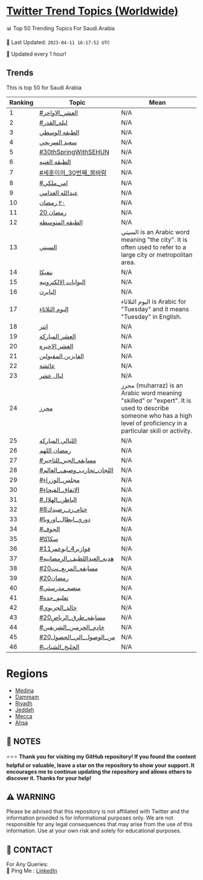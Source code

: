 [Twitter Trend Topics (Worldwide)](https://github.com/ErcinDedeoglu/Twitter-Trend-Topics)
==========


📊 Top 50 Trending Topics For Saudi Arabia

📆 Last Updated: `2023-04-11 16:17:52 UTC`

🔧 Updated every 1 hour!


## Trends

This is top 50 for Saudi Arabia

| Ranking | Topic | Mean |
| ------- | ------------ | ------------ |
| 1 | [#العشر_الاواخر](http://twitter.com/search?q=%23%d8%a7%d9%84%d8%b9%d8%b4%d8%b1_%d8%a7%d9%84%d8%a7%d9%88%d8%a7%d8%ae%d8%b1) | N/A |
| 2 | [#ليله_القدر](http://twitter.com/search?q=%23%d9%84%d9%8a%d9%84%d9%87_%d8%a7%d9%84%d9%82%d8%af%d8%b1) | N/A |
| 3 | [الطبقه الوسطي](http://twitter.com/search?q=%d8%a7%d9%84%d8%b7%d8%a8%d9%82%d9%87+%d8%a7%d9%84%d9%88%d8%b3%d8%b7%d9%8a) | N/A |
| 4 | [سعيد السريحي](http://twitter.com/search?q=%d8%b3%d8%b9%d9%8a%d8%af+%d8%a7%d9%84%d8%b3%d8%b1%d9%8a%d8%ad%d9%8a) | N/A |
| 5 | [#30thSpringWithSEHUN](http://twitter.com/search?q=%2330thSpringWithSEHUN) | N/A |
| 6 | [الطبقه الغنيه](http://twitter.com/search?q=%d8%a7%d9%84%d8%b7%d8%a8%d9%82%d9%87+%d8%a7%d9%84%d8%ba%d9%86%d9%8a%d9%87) | N/A |
| 7 | [#세훈이의_30번째_봄바람](http://twitter.com/search?q=%23%ec%84%b8%ed%9b%88%ec%9d%b4%ec%9d%98_30%eb%b2%88%ec%a7%b8_%eb%b4%84%eb%b0%94%eb%9e%8c) | N/A |
| 8 | [#امر_ملكي](http://twitter.com/search?q=%23%d8%a7%d9%85%d8%b1_%d9%85%d9%84%d9%83%d9%8a) | N/A |
| 9 | [عبدالله الغذامي](http://twitter.com/search?q=%d8%b9%d8%a8%d8%af%d8%a7%d9%84%d9%84%d9%87+%d8%a7%d9%84%d8%ba%d8%b0%d8%a7%d9%85%d9%8a) | N/A |
| 10 | [٢٠ رمضان](http://twitter.com/search?q=%d9%a2%d9%a0+%d8%b1%d9%85%d8%b6%d8%a7%d9%86) | N/A |
| 11 | [20 رمضان](http://twitter.com/search?q=20+%d8%b1%d9%85%d8%b6%d8%a7%d9%86) | N/A |
| 12 | [الطبقه المتوسطه](http://twitter.com/search?q=%d8%a7%d9%84%d8%b7%d8%a8%d9%82%d9%87+%d8%a7%d9%84%d9%85%d8%aa%d9%88%d8%b3%d8%b7%d9%87) | N/A |
| 13 | [السيتي](http://twitter.com/search?q=%d8%a7%d9%84%d8%b3%d9%8a%d8%aa%d9%8a) | السيتي is an Arabic word meaning "the city". It is often used to refer to a large city or metropolitan area. |
| 14 | [بنفيكا](http://twitter.com/search?q=%d8%a8%d9%86%d9%81%d9%8a%d9%83%d8%a7) | N/A |
| 15 | [البوابات الالكترونيه](http://twitter.com/search?q=%d8%a7%d9%84%d8%a8%d9%88%d8%a7%d8%a8%d8%a7%d8%aa+%d8%a7%d9%84%d8%a7%d9%84%d9%83%d8%aa%d8%b1%d9%88%d9%86%d9%8a%d9%87) | N/A |
| 16 | [البايرن](http://twitter.com/search?q=%d8%a7%d9%84%d8%a8%d8%a7%d9%8a%d8%b1%d9%86) | N/A |
| 17 | [اليوم الثلاثاء](http://twitter.com/search?q=%d8%a7%d9%84%d9%8a%d9%88%d9%85+%d8%a7%d9%84%d8%ab%d9%84%d8%a7%d8%ab%d8%a7%d8%a1) | اليوم الثلاثاء is Arabic for "Tuesday" and it means "Tuesday" in English. |
| 18 | [انتر](http://twitter.com/search?q=%d8%a7%d9%86%d8%aa%d8%b1) | N/A |
| 19 | [العشر المباركه](http://twitter.com/search?q=%d8%a7%d9%84%d8%b9%d8%b4%d8%b1+%d8%a7%d9%84%d9%85%d8%a8%d8%a7%d8%b1%d9%83%d9%87) | N/A |
| 20 | [العشر الاخيره](http://twitter.com/search?q=%d8%a7%d9%84%d8%b9%d8%b4%d8%b1+%d8%a7%d9%84%d8%a7%d8%ae%d9%8a%d8%b1%d9%87) | N/A |
| 21 | [الفايزين المقبولين](http://twitter.com/search?q=%d8%a7%d9%84%d9%81%d8%a7%d9%8a%d8%b2%d9%8a%d9%86+%d8%a7%d9%84%d9%85%d9%82%d8%a8%d9%88%d9%84%d9%8a%d9%86) | N/A |
| 22 | [عائشة](http://twitter.com/search?q=%d8%b9%d8%a7%d8%a6%d8%b4%d8%a9) | N/A |
| 23 | [ليال عشر](http://twitter.com/search?q=%d9%84%d9%8a%d8%a7%d9%84+%d8%b9%d8%b4%d8%b1) | N/A |
| 24 | [محرز](http://twitter.com/search?q=%d9%85%d8%ad%d8%b1%d8%b2) | محرز (muharraz) is an Arabic word meaning "skilled" or "expert". It is used to describe someone who has a high level of proficiency in a particular skill or activity. |
| 25 | [الليالي المباركه](http://twitter.com/search?q=%d8%a7%d9%84%d9%84%d9%8a%d8%a7%d9%84%d9%8a+%d8%a7%d9%84%d9%85%d8%a8%d8%a7%d8%b1%d9%83%d9%87) | N/A |
| 26 | [رمضان اللهم](http://twitter.com/search?q=%d8%b1%d9%85%d8%b6%d8%a7%d9%86+%d8%a7%d9%84%d9%84%d9%87%d9%85) | N/A |
| 27 | [#مسابقه_الجبر_للتاجير](http://twitter.com/search?q=%23%d9%85%d8%b3%d8%a7%d8%a8%d9%82%d9%87_%d8%a7%d9%84%d8%ac%d8%a8%d8%b1_%d9%84%d9%84%d8%aa%d8%a7%d8%ac%d9%8a%d8%b1) | N/A |
| 28 | [#اللجان_تحارب_وصيف_العالم](http://twitter.com/search?q=%23%d8%a7%d9%84%d9%84%d8%ac%d8%a7%d9%86_%d8%aa%d8%ad%d8%a7%d8%b1%d8%a8_%d9%88%d8%b5%d9%8a%d9%81_%d8%a7%d9%84%d8%b9%d8%a7%d9%84%d9%85) | N/A |
| 29 | [#مجلس_الوزراء](http://twitter.com/search?q=%23%d9%85%d8%ac%d9%84%d8%b3_%d8%a7%d9%84%d9%88%d8%b2%d8%b1%d8%a7%d8%a1) | N/A |
| 30 | [#الاتفاق_الفيحاء](http://twitter.com/search?q=%23%d8%a7%d9%84%d8%a7%d8%aa%d9%81%d8%a7%d9%82_%d8%a7%d9%84%d9%81%d9%8a%d8%ad%d8%a7%d8%a1) | N/A |
| 31 | [#الباطن_الهلال](http://twitter.com/search?q=%23%d8%a7%d9%84%d8%a8%d8%a7%d8%b7%d9%86_%d8%a7%d9%84%d9%87%d9%84%d8%a7%d9%84) | N/A |
| 32 | [#ختام_زد_رصيدك8](http://twitter.com/search?q=%23%d8%ae%d8%aa%d8%a7%d9%85_%d8%b2%d8%af_%d8%b1%d8%b5%d9%8a%d8%af%d9%838) | N/A |
| 33 | [#دوري_ابطال_اوروبا](http://twitter.com/search?q=%23%d8%af%d9%88%d8%b1%d9%8a_%d8%a7%d8%a8%d8%b7%d8%a7%d9%84_%d8%a7%d9%88%d8%b1%d9%88%d8%a8%d8%a7) | N/A |
| 34 | [#الجوف](http://twitter.com/search?q=%23%d8%a7%d9%84%d8%ac%d9%88%d9%81) | N/A |
| 35 | [#سكاكا](http://twitter.com/search?q=%23%d8%b3%d9%83%d8%a7%d9%83%d8%a7) | N/A |
| 36 | [#فوازير4_ابوعمر11](http://twitter.com/search?q=%23%d9%81%d9%88%d8%a7%d8%b2%d9%8a%d8%b14_%d8%a7%d8%a8%d9%88%d8%b9%d9%85%d8%b111) | N/A |
| 37 | [#هديه_العبداللطيف_الرمضانيه](http://twitter.com/search?q=%23%d9%87%d8%af%d9%8a%d9%87_%d8%a7%d9%84%d8%b9%d8%a8%d8%af%d8%a7%d9%84%d9%84%d8%b7%d9%8a%d9%81_%d8%a7%d9%84%d8%b1%d9%85%d8%b6%d8%a7%d9%86%d9%8a%d9%87) | N/A |
| 38 | [#مسابقه_المربع_نت20](http://twitter.com/search?q=%23%d9%85%d8%b3%d8%a7%d8%a8%d9%82%d9%87_%d8%a7%d9%84%d9%85%d8%b1%d8%a8%d8%b9_%d9%86%d8%aa20) | N/A |
| 39 | [#رمضان20](http://twitter.com/search?q=%23%d8%b1%d9%85%d8%b6%d8%a7%d9%8620) | N/A |
| 40 | [#منصه_مدرستي](http://twitter.com/search?q=%23%d9%85%d9%86%d8%b5%d9%87_%d9%85%d8%af%d8%b1%d8%b3%d8%aa%d9%8a) | N/A |
| 41 | [#تعليم_جده](http://twitter.com/search?q=%23%d8%aa%d8%b9%d9%84%d9%8a%d9%85_%d8%ac%d8%af%d9%87) | N/A |
| 42 | [#خالد_الجريوي](http://twitter.com/search?q=%23%d8%ae%d8%a7%d9%84%d8%af_%d8%a7%d9%84%d8%ac%d8%b1%d9%8a%d9%88%d9%8a) | N/A |
| 43 | [#مسابقه_طرق_الرياض20](http://twitter.com/search?q=%23%d9%85%d8%b3%d8%a7%d8%a8%d9%82%d9%87_%d8%b7%d8%b1%d9%82_%d8%a7%d9%84%d8%b1%d9%8a%d8%a7%d8%b620) | N/A |
| 44 | [#خادم_الحرمين_الشريفين](http://twitter.com/search?q=%23%d8%ae%d8%a7%d8%af%d9%85_%d8%a7%d9%84%d8%ad%d8%b1%d9%85%d9%8a%d9%86_%d8%a7%d9%84%d8%b4%d8%b1%d9%8a%d9%81%d9%8a%d9%86) | N/A |
| 45 | [#من_الوصول_الي_الحصول20](http://twitter.com/search?q=%23%d9%85%d9%86_%d8%a7%d9%84%d9%88%d8%b5%d9%88%d9%84_%d8%a7%d9%84%d9%8a_%d8%a7%d9%84%d8%ad%d8%b5%d9%88%d9%8420) | N/A |
| 46 | [#الخليج_الشباب](http://twitter.com/search?q=%23%d8%a7%d9%84%d8%ae%d9%84%d9%8a%d8%ac_%d8%a7%d9%84%d8%b4%d8%a8%d8%a7%d8%a8) | N/A |



# Regions

* [Medina](</Saudi Arabia/Medina.md>)
* [Dammam](</Saudi Arabia/Dammam.md>)
* [Riyadh](</Saudi Arabia/Riyadh.md>)
* [Jeddah](</Saudi Arabia/Jeddah.md>)
* [Mecca](</Saudi Arabia/Mecca.md>)
* [Ahsa](</Saudi Arabia/Ahsa.md>)



## 📝 NOTES

⭐⭐⭐ **Thank you for visiting my GitHub repository! If you found the content helpful or valuable, leave a star on the repository to show your support. It encourages me to continue updating the repository and allows others to discover it. Thanks for your help!**


## ⚠️ WARNING

Please be advised that this repository is not affiliated with Twitter and the information provided is for informational purposes only. We are not responsible for any legal consequences that may arise from the use of this information. Use at your own risk and solely for educational purposes.


## 📨 CONTACT

 For Any Queries:  
            🏓 Ping Me : [LinkedIn](https://www.linkedin.com/in/ercindedeoglu/)

